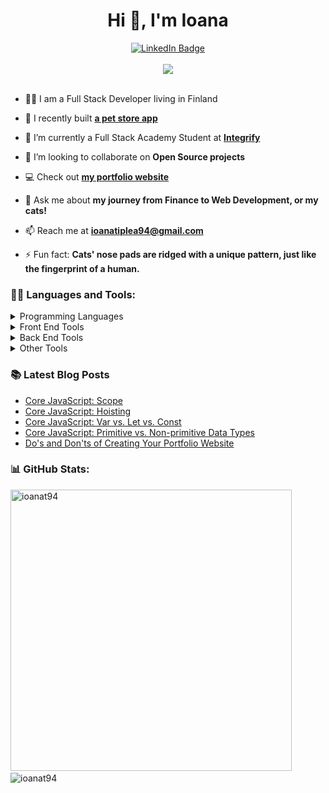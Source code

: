<h1 align="center">Hi 👋, I'm Ioana</h1>
<div align="center">
  <a href="https://www.linkedin.com/in/ioana-tiplea/">
    <img src="https://img.shields.io/badge/LinkedIn-blue?style=for-the-badge&logo=linkedin&logoColor=white" alt="LinkedIn Badge"/>
  </a>
</div>
<br />

<div align="center"><img src="https://i.pinimg.com/originals/e4/26/70/e426702edf874b181aced1e2fa5c6cde.gif" max-width="480"/></div>
<br />

- 👨‍💻 I am a Full Stack Developer living in Finland

- 🔭 I recently built **[a pet store app](https://github.com/ioanat94/petlify)**

- 🌱 I’m currently a Full Stack Academy Student at **[Integrify](https://www.integrify.io/)**

- 👯 I’m looking to collaborate on **Open Source projects**

- 💻 Check out **[my portfolio website](https://ioanatiplea.dev)**

- 💬 Ask me about **my journey from Finance to Web Development, or my cats!**

- 📫 Reach me at **ioanatiplea94@gmail.com**

- ⚡ Fun fact: **Cats' nose pads are ridged with a unique pattern, just like the fingerprint of a human.**

### 👨‍💻 Languages and Tools:

<details>
  <summary>Programming Languages</summary>
    <br />
    <img src="https://cdn.jsdelivr.net/gh/devicons/devicon/icons/javascript/javascript-plain.svg" height="60" width="60" />&nbsp;
    <img src="https://cdn.jsdelivr.net/gh/devicons/devicon/icons/typescript/typescript-plain.svg" width="60" height="60" />&nbsp;
    <img src="https://cdn.jsdelivr.net/gh/devicons/devicon/icons/java/java-original-wordmark.svg" width="60" height="60" />&nbsp;
</details>

<details>
  <summary>Front End Tools</summary>
    <br />
    <img src="https://cdn.jsdelivr.net/gh/devicons/devicon/icons/html5/html5-plain-wordmark.svg" height="60" width="60" />&nbsp;
    <img src="https://cdn.jsdelivr.net/gh/devicons/devicon/icons/css3/css3-plain-wordmark.svg" height="60" width="60" />&nbsp;
    <img src="https://cdn.jsdelivr.net/gh/devicons/devicon/icons/sass/sass-original.svg" height="60" width="60" />&nbsp;
    <img src="https://cdn.jsdelivr.net/gh/devicons/devicon/icons/materialui/materialui-original.svg" height="60" width="60" />&nbsp;
    <img src="https://cdn.jsdelivr.net/gh/devicons/devicon/icons/tailwindcss/tailwindcss-plain.svg" width="60" height="60"/>&nbsp;
    <img src="https://cdn.jsdelivr.net/gh/devicons/devicon/icons/react/react-original-wordmark.svg" height="60" width="60" />&nbsp;
    <img src="https://cdn.jsdelivr.net/gh/devicons/devicon/icons/redux/redux-original.svg" height="60" width="60" />&nbsp;
    <img src="https://cdn.jsdelivr.net/gh/devicons/devicon/icons/nextjs/nextjs-original.svg" width="60" height="60"/>&nbsp; 
    <img src="https://cdn.jsdelivr.net/gh/devicons/devicon/icons/figma/figma-original.svg" height="60" width="60" />&nbsp;
</details>

<details>
  <summary>Back End Tools</summary>
    <br />
    <img src="https://cdn.jsdelivr.net/gh/devicons/devicon/icons/nodejs/nodejs-original-wordmark.svg" height="60" width="60" />&nbsp;
    <img src="https://i.ibb.co/mNmmwKk/6202fcdee5ee8636a145a41b-1234.png" height="60" width="60" />&nbsp;
    <img src="https://cdn.jsdelivr.net/gh/devicons/devicon/icons/spring/spring-original-wordmark.svg" height="60" width="60" />&nbsp;
    <img src="https://cdn.jsdelivr.net/gh/devicons/devicon/icons/mongodb/mongodb-plain-wordmark.svg" width="60" height="60" />&nbsp;
    <img src="https://cdn.jsdelivr.net/gh/devicons/devicon/icons/postgresql/postgresql-plain-wordmark.svg" width="60" height="60" />&nbsp;
</details>

<details>
  <summary>Other Tools</summary>
    <br />
    <img src="https://cdn.jsdelivr.net/gh/devicons/devicon/icons/webpack/webpack-plain-wordmark.svg" width="60" height="60"/>&nbsp;
    <img src="https://cdn.jsdelivr.net/gh/devicons/devicon/icons/jest/jest-plain.svg" width="60" height="60"/>&nbsp; 
    <img src="https://cdn.jsdelivr.net/gh/devicons/devicon/icons/heroku/heroku-plain-wordmark.svg" width="60" height="60"/>&nbsp;
    <img src="https://cdn.jsdelivr.net/gh/devicons/devicon/icons/git/git-plain-wordmark.svg" width="60" height="60"/>&nbsp; 
    <img src="https://www.ioanatiplea.dev/_next/image?url=%2Fassets%2Fstack%2Fother%2Fgithub.webp&w=64&q=75" width="60" height="60" />&nbsp; 
    <img src="https://cdn.jsdelivr.net/gh/devicons/devicon/icons/firebase/firebase-plain-wordmark.svg" width="60" height="60" />&nbsp; 
    <img src="https://cdn.jsdelivr.net/gh/devicons/devicon/icons/vscode/vscode-original.svg" width="60" height="60" />&nbsp; 
</details>

### 📚 Latest Blog Posts
<!-- BLOG-POST-LIST:START -->
- [Core JavaScript: Scope](https://blog.ioanatiplea.dev/core-javascript-scope)
- [Core JavaScript: Hoisting](https://blog.ioanatiplea.dev/core-javascript-hoisting)
- [Core JavaScript: Var vs. Let vs. Const](https://blog.ioanatiplea.dev/core-javascript-var-vs-let-vs-const)
- [Core JavaScript: Primitive vs. Non-primitive Data Types](https://blog.ioanatiplea.dev/core-javascript-primitive-vs-non-primitive-data-types)
- [Do&#39;s and Don&#39;ts of Creating Your Portfolio Website](https://blog.ioanatiplea.dev/dos-and-donts-of-creating-your-portfolio-website)
<!-- BLOG-POST-LIST:END -->

### 📊 GitHub Stats:

<p float="left">
<img src="https://github-readme-stats.vercel.app/api?username=ioanat94&show_icons=true&locale=en&theme=vision-friendly-dark&count_private=true" alt="ioanat94" width="450" />&nbsp;&nbsp;
<img src="https://github-readme-stats.vercel.app/api/top-langs?username=ioanat94&show_icons=true&locale=en&layout=compact&theme=vision-friendly-dark" alt="ioanat94" /></p>
